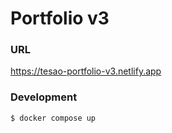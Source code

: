 # Portfolio v3

### URL

https://tesao-portfolio-v3.netlify.app

### Development

```
$ docker compose up
```
